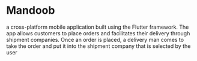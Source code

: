 # Mandoob
a cross-platform mobile application built using the Flutter framework. The app allows customers to place orders and facilitates their delivery through shipment companies. Once an order is placed, 
a delivery man comes to take the order and put it into the shipment company that is selected by the user
